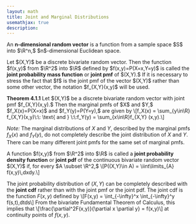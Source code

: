 ```yaml
---
layout: math
title: Joint and Marginal Distributions
usemathjax: true
description:
---
```


<p class="box def">
An <strong>n-dimensional random vector</strong> is a function from a sample space $S$ into $\R^n,$ $n$-dimensional Euclidean space. 
</p>

<p class="box def">
Let $(X,Y)$ be a discrete bivariate random vector. Then the function $f(x,y)$ from $\R^2$ into $\R$ defined by $f(x,y)=P(X=x,Y=y)$ is called the <strong>joint probability mass function</strong> or <strong>joint pmf</strong> of $(X,Y).$ If it is necessary to stress the fact that $f$ is the joint pmf of the vector $(X,Y)$ rather than some other vector, the notation $f_{X,Y}(x,y)$ will be used.
</p>

<p class="box theorem">
<strong>Theorem 4.1.1</strong>
Let $(X,Y)$ be a discrete bivariate random vector with joint pmf $f_{X,Y}(x,y).$ Then the marginal pmfs of $X$ and $Y,$ $f_X(x)=P(X=x)$ and $f_Y(y)=P(Y=y),$ are given by
\[f_X(x) = \sum_{y\in\R} f_{X,Y}(x,y)\:\: \text{ and } \:\:f_Y(y) = \sum_{x\in\R}f_{X,Y} (x,y).\]
</p>

*Note:* The marginal distributions of $X$ and $Y$, described by the marginal pmfs $f_X(x)$ and $f_Y(y),$ do not completely describe the joint distribution of $X$ and $Y.$ There can be many different joint pmfs for the same set of marginal pmfs. 

<p class="box def">
A function $f(x,y)$ from $\R^2$ into $\R$ is called a <strong>joint probability density function</strong> or <strong>joint pdf</strong> of the continuous bivariate random vector $(X,Y)$ if, for every $A \subset \R^2,$
\[P((X,Y)\in A) = \iint\limits_{A} f(x,y)\,dxdy.\]
</p>

The joint probability distribution of $(X,Y)$ can be completely described with the <strong>joint cdf</strong> rather than with the joint pmf or the joint pdf. The joint cdf is the function $F(x,y)$ defined by 
\\[F(x,y) = \int_{-\infty}^x \int_{-\infty}^y f(s,t)\,dtds\\]
From the bivariate Fundamental Theorem of Calculus, this implies that 
\\[\frac{\partial^2F(x,y)}{\partial x \partial y} = f(x,y)\\]
at continuity points of $f(x,y).$